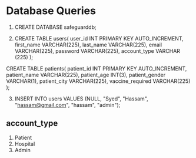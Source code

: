 # Database Queries

1. CREATE DATABASE safeguarddb;

2. CREATE TABLE users(
	user_id INT PRIMARY KEY AUTO_INCREMENT,
    first_name VARCHAR(225),
    last_name VARCHAR(225),
    email VARCHAR(225),
	password VARCHAR(225),
    account_type VARCHAR (225)
);

CREATE TABLE patients(
	patient_id INT PRIMARY KEY AUTO_INCREMENT,
    patient_name VARCHAR(225),
    patient_age INT(3),
    patient_gender VARCHAR(1),
    patient_city VARCHAR(225),
    vaccine_required VARCHAR(225)
);

3. INSERT INTO users VALUES (NULL, "Syed", "Hassam", "hassam@gmail.com", "hassam", "admin");

## account_type

1. Patient
2. Hospital
3. Admin